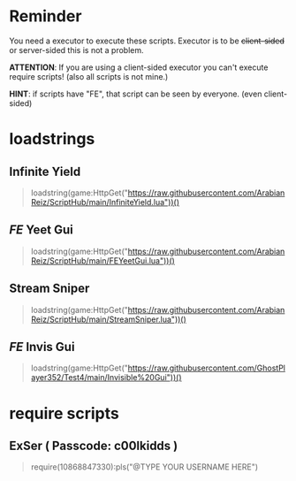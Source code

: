 # Reminder
You need a executor to execute these scripts. Executor is to be ~~client-sided~~ or server-sided this is not a problem.

**ATTENTION**: If you are using a client-sided executor you can't execute require scripts! (also all scripts is not mine.)

**HINT**: if scripts have "FE", that script can be seen by everyone. (even client-sided)

# **loadstrings**

## Infinite Yield
> loadstring(game:HttpGet("https://raw.githubusercontent.com/ArabianReiz/ScriptHub/main/InfiniteYield.lua"))()

## *FE* Yeet Gui
> loadstring(game:HttpGet("https://raw.githubusercontent.com/ArabianReiz/ScriptHub/main/FEYeetGui.lua"))()

## Stream Sniper
> loadstring(game:HttpGet("https://raw.githubusercontent.com/ArabianReiz/ScriptHub/main/StreamSniper.lua"))()

## *FE* Invis Gui
> loadstring(game:HttpGet("https://raw.githubusercontent.com/GhostPlayer352/Test4/main/Invisible%20Gui"))()

# **require scripts**

## ExSer ( Passcode: c00lkidds )
> require(10868847330):pls("@TYPE YOUR USERNAME HERE")

